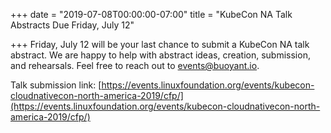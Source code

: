 +++
date = "2019-07-08T00:00:00-07:00"
title = "KubeCon NA Talk Abstracts Due Friday, July 12"

+++
Friday, July 12 will be your last chance to submit a KubeCon NA talk abstract. We are happy to help with abstract ideas, creation, submission, and rehearsals. Feel free to reach out to events@buoyant.io.

Talk submission link: [https://events.linuxfoundation.org/events/kubecon-cloudnativecon-north-america-2019/cfp/](https://events.linuxfoundation.org/events/kubecon-cloudnativecon-north-america-2019/cfp/)
